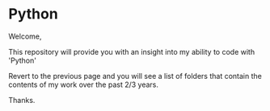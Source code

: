 # Python

Welcome,

This repository will provide you with an insight into my ability to code with 'Python'

Revert to the previous page and you will see a list of folders that contain the contents of my work over the past 2/3 years.

Thanks.
